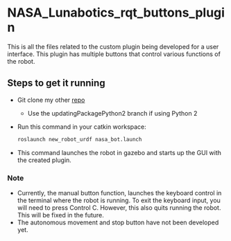 
# NASA_Lunabotics_rqt_buttons_plugin

This is all the files related to the custom plugin being developed for a user interface. This plugin has multiple buttons that control various functions of the robot. 


## Steps to get it running

 - Git clone my other [repo](https://github.com/menayal/NASA_Lunabotics_Robot_Files/tree/updatingPackagePython2)
    -  Use the updatingPackagePython2 branch if using Python 2
 - Run this command in your catkin workspace:
    
    ```bash
    roslaunch new_robot_urdf nasa_bot.launch
    ```
 - This command launches the robot in gazebo and starts up the GUI with the created plugin.
 ### Note

   - Currently, the manual button function, launches the keyboard control in the terminal where the robot is running. To exit the keyboard input, you will need to press Control C. However, this also quits running the robot. This will be fixed in the future. 
   - The autonomous movement and stop button have not been developed yet. 




